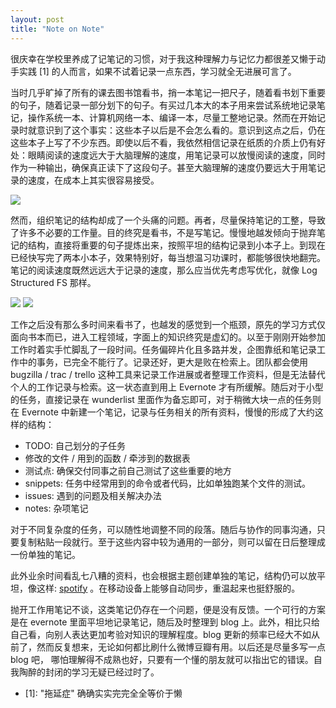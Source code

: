 ```yaml
---
layout: post
title: "Note on Note"
---
```


很庆幸在学校里养成了记笔记的习惯，对于我这种理解力与记忆力都很差又懒于动手实践 [1] 的人而言，如果不试着记录一点东西，学习就全无进展可言了。

当时几乎旷掉了所有的课去图书馆看书，捎一本笔记一把尺子，随着看书划下重要的句子，随着记录一部分划下的句子。有买过几本大的本子用来尝试系统地记录笔记，操作系统一本、计算机网络一本、编译一本，尽量工整地记录。然而在开始记录时就意识到了这个事实：这些本子以后是不会怎么看的。意识到这点之后，仍在这些本子上写了不少东西。即使以后不看，我依然相信记录在纸质的介质上仍有好处：眼睛阅读的速度远大于大脑理解的速度，用笔记录可以放慢阅读的速度，同时作为一种输出，确保真正读下了这段句子。甚至大脑理解的速度仍要远大于用笔记录的速度，在成本上其实很容易接受。

![](http://i5.minus.com/ifCCAmlhqEhVa.jpg)

然而，组织笔记的结构却成了一个头痛的问题。再者，尽量保持笔记的工整，导致了许多不必要的工作量。目的终究是看书，不是写笔记。慢慢地越发倾向于抛弃笔记的结构，直接将重要的句子提炼出来，按照平坦的结构记录到小本子上。到现在已经快写完了两本小本子，效果特别好，每当想温习功课时，都能够很快地翻完。笔记的阅读速度既然远远大于记录的速度，那么应当优先考虑写优化，就像 Log Structured FS 那样。

![](http://i5.minus.com/iy2IhwzrhSUA9.jpg)
![](http://i5.minus.com/ib2JR8t9XNxpWQ.jpg)

工作之后没有那么多时间来看书了，也越发的感觉到一个瓶颈，原先的学习方式仅面向书本而已，进入工程领域，字面上的知识终究是虚幻的。以至于刚刚开始参加工作时着实手忙脚乱了一段时间。任务偏碎片化且多路并发，企图靠纸和笔记录工作中的事务，已完全不能行了。记录还好，更大是败在检索上。团队都会使用 bugzilla / trac / trello 这种工具来记录工作进展或者整理工作资料，但是无法替代个人的工作记录与检索。这一状态直到用上 Evernote 才有所缓解。随后对于小型的任务，直接记录在 wunderlist 里面作为备忘即可，对于稍微大块一点的任务则在 Evernote 中新建一个笔记，记录与任务相关的所有资料，慢慢的形成了大约这样的结构：

- TODO: 自己划分的子任务
- 修改的文件 / 用到的函数 / 牵涉到的数据表
- 测试点: 确保交付同事之前自己测试了这些重要的地方
- snippets: 任务中经常用到的命令或者代码，比如单独跑某个文件的测试。
- issues: 遇到的问题及相关解决办法
- notes: 杂项笔记

对于不同复杂度的任务，可以随性地调整不同的段落。随后与协作的同事沟通，只要复制粘贴一段就行。至于这些内容中较为通用的一部分，则可以留在日后整理成一份单独的笔记。

此外业余时间看乱七八糟的资料，也会根据主题创建单独的笔记，结构仍可以放平坦，像这样: [spotify](https://www.evernote.com/shard/s4/sh/e1ab197f-7469-499b-adb8-16bbc401f406/75a113432f977375378d6a3e403da677) 。在移动设备上能够自动同步，重温起来也挺舒服的。

抛开工作用笔记不谈，这类笔记仍存在一个问题，便是没有反馈。一个可行的方案是在 evernote 里面平坦地记录笔记，随后及时整理到 blog 上。此外，相比只给自己看，向别人表达更加考验对知识的理解程度。blog 更新的频率已经大不如从前了，然而反复想来，无论如何都比刷什么微博豆瓣有用。以后还是尽量多写一点 blog 吧， 哪怕理解得不成熟也好，只要有一个懂的朋友就可以指出它的错误。自我陶醉的封闭的学习无疑已经过时了。

- [1]: "拖延症" 确确实实完完全全等价于懒
